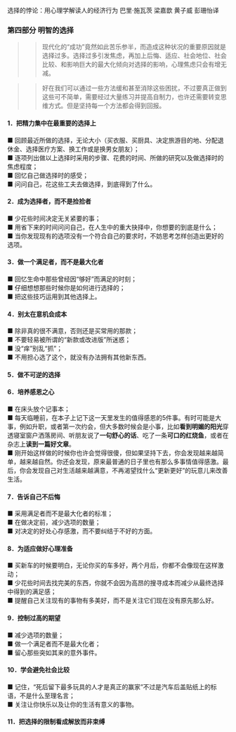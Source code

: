 选择的悖论：用心理学解读人的经济行为
巴里·施瓦茨 梁嘉歆 黄子威 彭珊怡译


### 第四部分 明智的选择

>> 现代化的“成功”竟然如此苦乐参半，而造成这种状况的重要原因就是选择过多。选择过多引发焦虑，再加上后悔、适应、社会地位、社会比较、和影响巨大的最大化倾向对选择的影响，心理焦虑只会有增无减。

>> 好在我们可以通过一些方法缓和甚至消除这些困扰，不过要真正做到这些可不简单，需要经过大量练习并提高自制力，也许还需要转变思维方式。但是坚持每一个方法都会得到回报。

#### 1．把精力集中在最重要的选择上

■ 回顾最近所做的选择，无论大小（买衣服、买厨具、决定旅游目的地、分配退休金、选择医疗方案、换工作或是换男女朋友）；  
■ 逐项列出做以上选择时采用的步骤、花费的时间、所做的研究以及做选择时的焦虑程度；  
■ 回忆自己做选择时的感受；  
■ 问问自己，花这些工夫去做选择，到底得到了什么。  

#### 2．成为选择者，而不是捡拾者

■ 少花些时间决定无关紧要的事；  
■ 用省下来的时间问问自己，在人生中的重大抉择中，你想要的到底是什么；  
■ 当你发现现有的选项没有一个符合自己的要求时，不妨思考怎样创造出更好的选项。  

#### 3．做一个满足者，而不是最大化者

■ 回忆生命中那些曾经因“够好”而满足的时刻；  
■ 仔细想想那些时候你是如何进行选择的；  
■ 把这些技巧运用到其他选择上。  


#### 4．别太在意机会成本

■ 除非真的很不满意，否则还是买常用的那款；  
■ 不要轻易被所谓的“新款或改进版”所迷惑；  
■ 没“痒”别乱“抓”；  
■ 不用担心选了这个，就没有办法拥有其他新东西。  


#### 5．做不可逆的选择


#### 6．培养感恩之心


■ 在床头放个记事本；  
■ 每天临睡前，在本子上记下这一天里发生的值得感恩的5件事。有时可能是大事，例如升职，或者第一次约会，但大多数时候会是小事，比如**看到明媚的阳光**穿透寝室窗户洒落房间、听朋友说了**一句舒心的话**、吃了一条**可口的红烧鱼**，或者在杂志上**读到一篇好文章**。  
■ 刚开始这样做的时候你也许会觉得很傻，但如果坚持下去，你会发现越来越简单，越来越自然。你还会发现，原来最普通的日子里也有那么多事情值得感激。最后，你会发现自己对生活越来越满意，不再渴望找什么“更新更好”的玩意儿来改善生活。  


#### 7．告诉自己不后悔

■ 采用满足者而不是最大化者的标准；  
■ 在做决定前，减少选项的数量；  
■ 对决定的好处心存感激，而不要纠结于不好的方面。  

#### 8．为适应做好心理准备

■ 买新车的时候要明白，无论你买的车多好，两个月后，你都不会像现在这样激动；  
■ 少花些时间去找完美的东西，你就不会因为高昂的搜寻成本而减少从最终选择中得到的满足感；  
■ 提醒自己关注现有的事物有多美好，而不是关注它们现在没有原先那么好。  


#### 9．控制过高的期望

■ 减少选项的数量；  
■ 做一个满足者而不是最大化者；  
■ 留心那些突如其来的意外事件。  


#### 10．学会避免社会比较


■ 记住，“死后留下最多玩具的人才是真正的赢家”不过是汽车后盖贴纸上的标语，不是什么至理名言；  
■ 关注让你快乐以及让你的生活有意义的事物。  


#### 11．把选择的限制看成解放而非束缚
